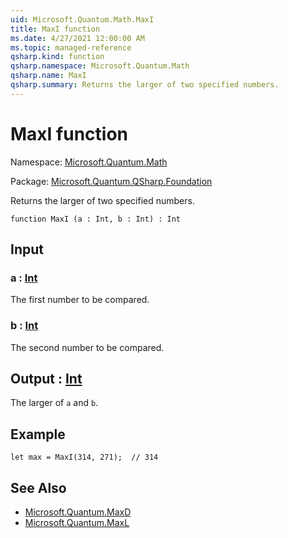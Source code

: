 ```yaml
---
uid: Microsoft.Quantum.Math.MaxI
title: MaxI function
ms.date: 4/27/2021 12:00:00 AM
ms.topic: managed-reference
qsharp.kind: function
qsharp.namespace: Microsoft.Quantum.Math
qsharp.name: MaxI
qsharp.summary: Returns the larger of two specified numbers.
---
```


# MaxI function

Namespace: [Microsoft.Quantum.Math](xref:Microsoft.Quantum.Math)

Package: [Microsoft.Quantum.QSharp.Foundation](https://nuget.org/packages/Microsoft.Quantum.QSharp.Foundation)


Returns the larger of two specified numbers.

```qsharp
function MaxI (a : Int, b : Int) : Int
```


## Input

### a : [Int](xref:microsoft.quantum.qsharp.valueliterals#int-literals)

The first number to be compared.


### b : [Int](xref:microsoft.quantum.qsharp.valueliterals#int-literals)

The second number to be compared.



## Output : [Int](xref:microsoft.quantum.qsharp.valueliterals#int-literals)

The larger of `a` and `b`.

## Example

```qsharplet max = MaxI(314, 271);  // 314```

## See Also

- [Microsoft.Quantum.MaxD](xref:Microsoft.Quantum.MaxD)
- [Microsoft.Quantum.MaxL](xref:Microsoft.Quantum.MaxL)